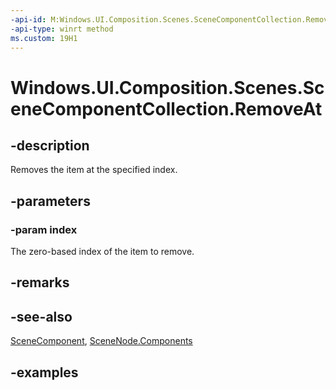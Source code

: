 ```yaml
---
-api-id: M:Windows.UI.Composition.Scenes.SceneComponentCollection.RemoveAt(System.UInt32)
-api-type: winrt method
ms.custom: 19H1
---
```


<!-- Method syntax.
public void SceneComponentCollection.RemoveAt(UInt32 index)
-->

# Windows.UI.Composition.Scenes.SceneComponentCollection.RemoveAt

## -description

Removes the item at the specified index.



## -parameters
### -param index

The zero-based index of the item to remove.

## -remarks

## -see-also

[SceneComponent](scenecomponent.md), [SceneNode.Components](scenenode_components.md)

## -examples

